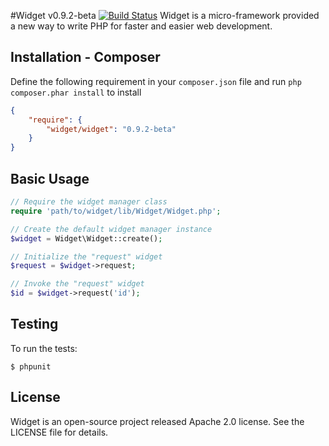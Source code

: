 #Widget v0.9.2-beta [![Build Status](https://travis-ci.org/twinh/widget.png?branch=master)](https://travis-ci.org/twinh/widget)
Widget is a micro-framework provided a new way to write PHP for faster and easier web development.

Installation - Composer
-----------------------
Define the following requirement in your `composer.json` file and run `php composer.phar install` to install
```json
{
    "require": {
        "widget/widget": "0.9.2-beta"
    }
}
```

Basic Usage
-----------
```php
// Require the widget manager class
require 'path/to/widget/lib/Widget/Widget.php';

// Create the default widget manager instance
$widget = Widget\Widget::create();

// Initialize the "request" widget
$request = $widget->request;

// Invoke the "request" widget
$id = $widget->request('id');
```

Testing
-------

To run the tests:

    $ phpunit

License
-------
Widget is an open-source project released Apache 2.0 license. See the LICENSE file for details.

